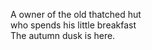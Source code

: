 A owner of the old thatched hut    
who spends his little breakfast    
The autumn dusk is here.    

